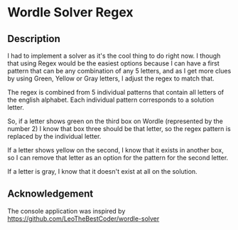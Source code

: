 # Wordle Solver Regex

## Description

I had to implement a solver as it's the cool thing to do right now. I though that using Regex would be the easiest options because I can have a first pattern that can be any combination of any 5 letters, and as I get more clues by using Green, Yellow or Gray letters, I adjust the regex to match that.

The regex is combined from 5 individual patterns that contain all letters of the english alphabet. Each individual pattern corresponds to a solution letter.

So, if a letter shows green on the third box on Wordle (represented by the number 2) I know that box three should be that letter, so the regex pattern is replaced by the individual letter.

If a letter shows yellow on the second, I know that it exists in another box, so I can remove that letter as an option for the pattern for the second letter.

If a letter is gray, I know that it doesn't exist at all on the solution.

## Acknowledgement

The console application was inspired by https://github.com/LeoTheBestCoder/wordle-solver